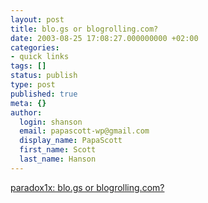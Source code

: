```yaml
---
layout: post
title: blo.gs or blogrolling.com?
date: 2003-08-25 17:08:27.000000000 +02:00
categories:
- quick links
tags: []
status: publish
type: post
published: true
meta: {}
author:
  login: shanson
  email: papascott-wp@gmail.com
  display_name: PapaScott
  first_name: Scott
  last_name: Hanson
---
```

<p><a title="why not both?" href="http://www.paradox1x.org/weblog/kmartino/archives/003082.shtml#003082">paradox1x: blo.gs or blogrolling.com?</a></p>
